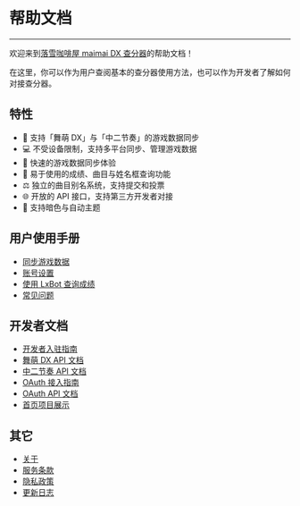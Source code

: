 # 帮助文档

---

欢迎来到[落雪咖啡屋 maimai DX 查分器](/)的帮助文档！

在这里，你可以作为用户查阅基本的查分器使用方法，也可以作为开发者了解如何对接查分器。

## 特性

- 📱 支持「舞萌 DX」与「中二节奏」的游戏数据同步
- 💻 不受设备限制，支持多平台同步、管理游戏数据
- 🚀 快速的游戏数据同步体验
- 🤩 易于使用的成绩、曲目与姓名框查询功能
- ⚖️ 独立的曲目别名系统，支持提交和投票
- 🌐 开放的 API 接口，支持第三方开发者对接
- 🌈 支持暗色与自动主题

## 用户使用手册

- [同步游戏数据](/docs/sync)
- [账号设置](/docs/settings)
- [使用 LxBot 查询成绩](/docs/lxbot)
- [常见问题](/docs/faq)

## 开发者文档

- [开发者入驻指南](/docs/developer-guide)
- [舞萌 DX API 文档](/docs/api/maimai)
- [中二节奏 API 文档](/docs/api/chunithm)
- [OAuth 接入指南](/docs/oauth-guide)
- [OAuth API 文档](/docs/api/oauth)
- [首页项目展示](/docs/project-showcase)

## 其它

- [关于](/docs/about)
- [服务条款](/docs/terms-of-use)
- [隐私政策](/docs/privacy-policy)
- [更新日志](/docs/changelog)